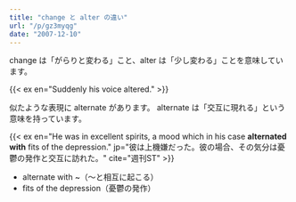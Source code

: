 ```yaml
---
title: "change と alter の違い"
url: "/p/gz3myqg"
date: "2007-12-10"
---
```


change は「がらりと変わる」こと、alter は「少し変わる」ことを意味しています。

{{< ex en="Suddenly his voice altered." >}}

似たような表現に alternate があります。
alternate は「交互に現れる」という意味を持っています。

{{< ex en="He was in excellent spirits, a mood which in his case **alternated with** fits of the depression." jp="彼は上機嫌だった。彼の場合、その気分は憂鬱の発作と交互に訪れた。" cite="週刊ST" >}}

- alternate with ~（～と相互に起こる）
- fits of the depression（憂鬱の発作）

